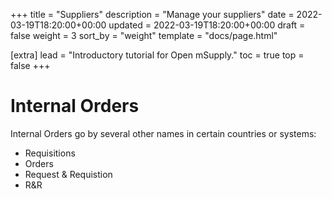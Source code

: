 +++
title = "Suppliers"
description = "Manage your suppliers"
date = 2022-03-19T18:20:00+00:00
updated = 2022-03-19T18:20:00+00:00
draft = false
weight = 3
sort_by = "weight"
template = "docs/page.html"

[extra]
lead = "Introductory tutorial for Open mSupply."
toc = true
top = false
+++

# Internal Orders

Internal Orders go by several other names in certain countries or systems:
* Requisitions
* Orders
* Request & Requistion
* R&R




